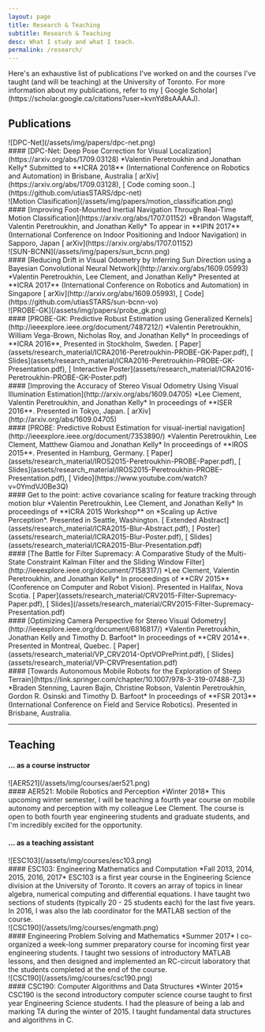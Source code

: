 ```yaml
---
layout: page
title: Research & Teaching
subtitle: Research & Teaching
desc: What I study and what I teach.
permalink: /research/
---
```


<div class="pretty-links">

<div class="lead lead-about">Here's an exhaustive list of publications I've worked on and the courses I've taught (and will be teaching) at the University of Toronto. For more information about my publications, refer to my [<i class="fa fa-flask"></i>
 Google Scholar](https://scholar.google.ca/citations?user=kvnYd8sAAAAJ).
</div>


## Publications
<div class="grid">
<div class="unit one-third pub_img">
![DPC-Net](/assets/img/papers/dpc-net.png)
</div>
<div class="unit two-thirds">
#### [DPC-Net: Deep Pose Correction for Visual Localization](https://arxiv.org/abs/1709.03128)
*Valentin Peretroukhin and Jonathan Kelly*  
Submitted to **ICRA 2018** (International Conference on Robotics and Automation) in Brisbane, Australia  
[<i class="fa fa-newspaper-o"></i> arXiv](https://arxiv.org/abs/1709.03128), [<i class="fa fa-github-square"></i> Code coming soon..](https://github.com/utiasSTARS/dpc-net)
</div>
</div>

<div class="grid">
<div class="unit one-third pub_img">
![Motion Clasification](/assets/img/papers/motion_classification.png)
</div>
<div class="unit two-thirds">
#### [Improving Foot-Mounted Inertial Navigation Through Real-Time Motion Classification](https://arxiv.org/abs/1707.01152)
*Brandon Wagstaff, Valentin Peretroukhin, and Jonathan Kelly*  
To appear in **IPIN 2017** (International Conference on Indoor Positioning and Indoor Navigation) in Sapporo, Japan  
[<i class="fa fa-newspaper-o"></i> arXiv](https://arxiv.org/abs/1707.01152)
</div>
</div>



<div class="grid">
<div class="unit one-third pub_img">
![SUN-BCNN](/assets/img/papers/sun_bcnn.png)
</div>
<div class="unit two-thirds">
#### [Reducing Drift in Visual Odometry by Inferring Sun Direction using a Bayesian Convolutional Neural Network](http://arxiv.org/abs/1609.05993)
*Valentin Peretroukhin, Lee Clement, and Jonathan Kelly*  
Presented at **ICRA 2017** (International Conference on Robotics and Automation) in Singapore  
[<i class="fa fa-newspaper-o"></i> arXiv](http://arxiv.org/abs/1609.05993), [<i class="fa fa-github-square"></i> Code](https://github.com/utiasSTARS/sun-bcnn-vo)
</div>
</div>


<div class="grid">
<div class="unit one-third pub_img">
![PROBE-GK](/assets/img/papers/probe_gk.png)
</div>
<div class="unit two-thirds">
#### [PROBE-GK: Predictive Robust Estimation using Generalized Kernels](http://ieeexplore.ieee.org/document/7487212/)
*Valentin Peretroukhin, William Vega-Brown, Nicholas Roy, and Jonathan Kelly*  
In proceedings of **ICRA 2016**, Presented in Stockholm, Sweden.  
[<i class="fa fa-file-text-o"></i> Paper](assets/research_material/ICRA2016-Peretroukhin-PROBE-GK-Paper.pdf), [<i class="fa fa-desktop"></i> Slides](assets/research_material/ICRA2016-Peretroukhin-PROBE-GK-Presentation.pdf), [<i class="fa fa-picture-o"></i> Interactive Poster](assets/research_material/ICRA2016-Peretroukhin-PROBE-GK-Poster.pdf)  
</div>
</div>

<div class="grid">
<div class="unit whole">
#### [Improving the Accuracy of Stereo Visual Odometry Using Visual Illumination Estimation](http://arxiv.org/abs/1609.04705)
*Lee Clement, Valentin Peretroukhin, and Jonathan Kelly*  
In proceedings of **ISER 2016**. Presented in Tokyo, Japan.  
[<i class="fa fa-newspaper-o"></i> arXiv](http://arxiv.org/abs/1609.04705)
</div>
</div>

<div class="grid">
<div class="unit whole">
#### [PROBE: Predictive Robust Estimation for visual-inertial navigation](http://ieeexplore.ieee.org/document/7353890/)
*Valentin Peretroukhin, Lee Clement, Matthew Giamou and Jonathan Kelly*  
In proceedings of **IROS 2015**. Presented in Hamburg, Germany.  
[<i class="fa fa-file-text-o"></i> Paper](assets/research_material/IROS2015-Peretroukhin-PROBE-Paper.pdf), [<i class="fa fa-desktop"></i> Slides](assets/research_material/IROS2015-Peretroukhin-PROBE-Presentation.pdf), [<i class="fa fa-video-camera"></i> Video](https://www.youtube.com/watch?v=0YmdVJ0Be3Q)
</div>
</div>

<div class="grid">
<div class="unit whole">
#### Get to the point: active covariance scaling for feature tracking through motion blur
*Valentin Peretroukhin, Lee Clement, and Jonathan Kelly*  
In proceedings of **ICRA 2015 Workshop** on *Scaling up Active Perception*. Presented in Seattle, Washington.  
[<i class="fa fa-file-text-o"></i> Extended Abstract](assets/research_material/ICRA2015-Blur-Abstract.pdf), [ <i class="fa fa-picture-o"></i> Poster](assets/research_material/ICRA2015-Blur-Poster.pdf), [<i class="fa fa-desktop"></i> Slides](assets/research_material/ICRA2015-Blur-Presentation.pdf)
</div>
</div>

<div class="grid">
<div class="unit whole">
#### [The Battle for Filter Supremacy: A Comparative Study of the Multi-State Constraint Kalman Filter and the Sliding Window Filter](http://ieeexplore.ieee.org/document/7158317/)
*Lee Clement, Valentin Peretroukhin, and Jonathan Kelly*  
In proceedings of **CRV 2015** (Conference on Computer and Robot Vision). Presented in Halifax, Nova Scotia.  
[<i class="fa fa-file-text-o"></i> Paper](assets/research_material/CRV2015-Filter-Supremacy-Paper.pdf), [<i class="fa fa-desktop"></i> Slides](/assets/research_material/CRV2015-Filter-Supremacy-Presentation.pdf)
</div>
</div>

<div class="grid">
<div class="unit whole">
#### [Optimizing Camera Perspective for Stereo Visual Odometry](http://ieeexplore.ieee.org/document/6816817/)
*Valentin Peretroukhin, Jonathan Kelly and Timothy D. Barfoot*  
In proceedings of **CRV 2014**. Presented in Montreal, Quebec.  
[<i class="fa fa-file-text-o"></i> Paper](assets/research_material/VP_CRV2014-OptVOPrePrint.pdf), [<i class="fa fa-desktop"></i> Slides](assets/research_material/VP-CRVPresentation.pdf)
</div>
</div>

<div class="grid">
<div class="unit whole">
#### [Towards Autonomous Mobile Robots for the Exploration of Steep Terrain](https://link.springer.com/chapter/10.1007/978-3-319-07488-7_3)
*Braden Stenning, Lauren Bajin, Christine Robson, Valentin Peretroukhin, Gordon R. Osinski and Timothy D. Barfoot*  
In proceedings of **FSR 2013** (International Conference on Field and Service Robotics). Presented in Brisbane, Australia.  
</div>
</div>

---
## Teaching
#### ... as a course instructor

<div class="grid">
<div class="unit one-third teaching_img">
![AER521](/assets/img/courses/aer521.png)
</div>
<div class="unit two-thirds">
#### AER521: Mobile Robotics and Perception
*Winter 2018*   
This upcoming winter semester, I will be teaching a fourth year course on mobile autonomy and perception with my colleague Lee Clement. The course is open to both fourth year engineering students and graduate students, and I'm incredibly excited for the opportunity.
</div>
</div>

#### ... as a teaching assistant

<div class="grid">
<div class="unit one-third teaching_img">
![ESC103](/assets/img/courses/esc103.png)
</div>
<div class="unit two-thirds">
#### ESC103: Engineering Mathematics and Computation  
*Fall 2013, 2014, 2015, 2016, 2017*  
ESC103 is a first year course in the Engineering Science division at the University of Toronto. It covers an array of topics in linear algebra, numerical computing and differential equations. I have taught two sections of students (typically 20 - 25 students each) for the last five years. In 2016, I was also the lab coordinator for the MATLAB section of the course.
</div>
</div>

<div class="grid">
<div class="unit one-third teaching_img">
![CSC190](/assets/img/courses/engmath.png)
</div>
<div class="unit two-thirds">
#### Engineering Problem Solving and Mathematics
*Summer 2017*   
I co-organized a week-long summer preparatory course for incoming first year engineering students. I taught two sessions of introductory MATLAB lessons, and then designed and implemented an RC-circuit laboratory that the students completed at the end of the course.
</div>
</div>

<div class="grid">
<div class="unit one-third teaching_img">
![CSC190](/assets/img/courses/csc190.png)
</div>
<div class="unit two-thirds">
#### CSC190: Computer Algorithms and Data Structures  
*Winter 2015*   
CSC190 is the second introductory computer science course taught to first year Engineering Science students. I had the pleasure of being a lab and marking TA during the winter of 2015. I taught fundamental data structures and algorithms in C.
</div>
</div>

</div> <!-- pretty_links -->

